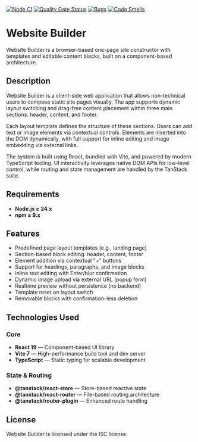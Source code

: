 [![Node CI](https://github.com/opifexM/website-builder/actions/workflows/nodejs.yml/badge.svg)](https://github.com/opifexM/website-builder/actions/workflows/nodejs.yml)
[![Quality Gate Status](https://sonarcloud.io/api/project_badges/measure?project=opifexM_website-builder&metric=alert_status)](https://sonarcloud.io/summary/new_code?id=opifexM_website-builder)
[![Bugs](https://sonarcloud.io/api/project_badges/measure?project=opifexM_website-builder&metric=bugs)](https://sonarcloud.io/summary/new_code?id=opifexM_website-builder)
[![Code Smells](https://sonarcloud.io/api/project_badges/measure?project=opifexM_website-builder&metric=code_smells)](https://sonarcloud.io/summary/new_code?id=opifexM_website-builder)

# Website Builder

Website Builder is a browser-based one-page site constructor with templates and editable content blocks, built on a component-based architecture.

## Description

Website Builder is a client-side web application that allows non-technical users to compose static site pages visually. The app supports dynamic layout switching and drag-free content placement within three main sections: header, content, and footer.

Each layout template defines the structure of these sections. Users can add text or image elements via contextual controls. Elements are inserted into the DOM dynamically, with full support for inline editing and image embedding via external links.

The system is built using React, bundled with Vite, and powered by modern TypeScript tooling. UI interactivity leverages native DOM APIs for low-level control, while routing and state management are handled by the TanStack suite.

## Requirements

- **Node.js ≥ 24.x**
- **npm ≥ 9.x**

## Features

- Predefined page layout templates (e.g., landing page)
- Section-based block editing: header, content, footer
- Element addition via contextual "+” buttons
- Support for headings, paragraphs, and image blocks
- Inline text editing with Enter/blur confirmation
- Dynamic image upload via external URL (popup form)
- Realtime preview without persistence (no backend)
- Template reset on layout switch
- Removable blocks with confirmation-less deletion

## Technologies Used
### Core
- **React 19** — Component-based UI library
- **Vite 7** — High-performance build tool and dev server
- **TypeScript** — Static typing for scalable development

### State & Routing
- **@tanstack/react-store** — Store-based reactive state
- **@tanstack/react-router** — File-based routing architecture
- **@tanstack/router-plugin** — Enhanced route handling

## License

Website Builder is licensed under the ISC license.
